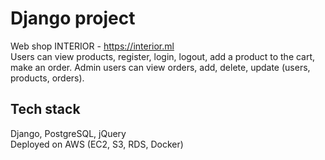 # Django project
Web shop INTERIOR - https://interior.ml<br />
Users can view products, register, login, logout, add a product to the cart, make an order. Admin users can view orders, add, delete, update (users, products, orders).<br/>
## Tech stack
Django, PostgreSQL, jQuery<br />
Deployed on AWS (EC2, S3, RDS, Docker)
